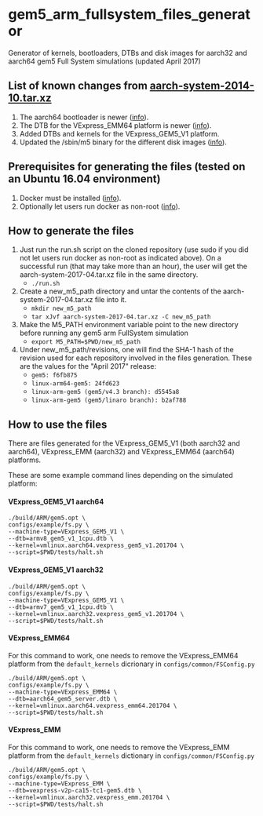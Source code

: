 # gem5_arm_fullsystem_files_generator
Generator of kernels, bootloaders, DTBs and disk images for aarch32 and aarch64 gem5 Full System simulations (updated April 2017)

## List of known changes from [aarch-system-2014-10.tar.xz](http://www.gem5.org/dist/current/arm/aarch-system-2014-10.tar.xz)
1. The aarch64 bootloader is newer ([info](https://gem5.googlesource.com/public/gem5/+/47326f54222af99d96ab57508449d1bb62d03842)).
2. The DTB for the VExpress_EMM64 platform is newer ([info](https://github.com/gem5/linux-arm64-gem5/commit/24fd6238427aad5c212493efeb1)).
3. Added DTBs and kernels for the VExpress_GEM5_V1 platform.
4. Updated the /sbin/m5 binary for the different disk images ([info](https://gem5.googlesource.com/public/gem5/+/d4c1600c4e3e4f380f5582f8bfba97fb466a18ce)).

## Prerequisites for generating the files (tested on an Ubuntu 16.04 environment)
1. Docker must be installed ([info](https://docs.docker.com/engine/installation/linux/ubuntu/)).
2. Optionally let users run docker as non-root ([info](https://docs.docker.com/engine/installation/linux/linux-postinstall/#manage-docker-as-a-non-root-user)).

## How to generate the files
1. Just run the run.sh script on the cloned repository (use sudo if you did not let users run docker as non-root as indicated above). On a successful run (that may take more than an hour), the user will get the aarch-system-2017-04.tar.xz file in the same directory.
    * `./run.sh`
2. Create a new_m5_path directory and untar the contents of the aarch-system-2017-04.tar.xz file into it.
    * `mkdir new_m5_path`
    * `tar xJvf aarch-system-2017-04.tar.xz -C new_m5_path`
3. Make the M5_PATH environment variable point to the new directory before running any gem5 arm FullSystem simulation
    * `export M5_PATH=$PWD/new_m5_path`
4. Under new_m5_path/revisions, one will find the SHA-1 hash of the revision used for each repository involved in the files generation. These are the values for the "April 2017" release:
    * `gem5: f6fb875`
    * `linux-arm64-gem5: 24fd623`
    * `linux-arm-gem5 (gem5/v4.3 branch): d5545a8`
    * `linux-arm-gem5 (gem5/linaro branch): b2af788`

## How to use the files
There are files generated for the VExpress_GEM5_V1 (both aarch32 and aarch64), VExpress_EMM (aarch32) and VExpress_EMM64 (aarch64) platforms.

These are some example command lines depending on the simulated platform:

#### VExpress_GEM5_V1 aarch64
```
./build/ARM/gem5.opt \
configs/example/fs.py \
--machine-type=VExpress_GEM5_V1 \
--dtb=armv8_gem5_v1_1cpu.dtb \
--kernel=vmlinux.aarch64.vexpress_gem5_v1.201704 \
--script=$PWD/tests/halt.sh
```

#### VExpress_GEM5_V1 aarch32
```
./build/ARM/gem5.opt \
configs/example/fs.py \
--machine-type=VExpress_GEM5_V1 \
--dtb=armv7_gem5_v1_1cpu.dtb \
--kernel=vmlinux.aarch32.vexpress_gem5_v1.201704 \
--script=$PWD/tests/halt.sh
```

#### VExpress_EMM64
For this command to work, one needs to remove the VExpress_EMM64 platform from the `default_kernels` dicrionary in `configs/common/FSConfig.py`
```
./build/ARM/gem5.opt \
configs/example/fs.py \
--machine-type=VExpress_EMM64 \
--dtb=aarch64_gem5_server.dtb \
--kernel=vmlinux.aarch64.vexpress_emm64.201704 \
--script=$PWD/tests/halt.sh
```

#### VExpress_EMM
For this command to work, one needs to remove the VExpress_EMM platform from the `default_kernels` dictionary in `configs/common/FSConfig.py`
```
./build/ARM/gem5.opt \
configs/example/fs.py \
--machine-type=VExpress_EMM \
--dtb=vexpress-v2p-ca15-tc1-gem5.dtb \
--kernel=vmlinux.aarch32.vexpress_emm.201704 \
--script=$PWD/tests/halt.sh
```
